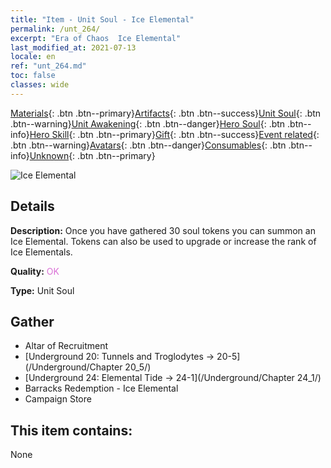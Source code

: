 ```yaml
---
title: "Item - Unit Soul - Ice Elemental"
permalink: /unt_264/
excerpt: "Era of Chaos  Ice Elemental"
last_modified_at: 2021-07-13
locale: en
ref: "unt_264.md"
toc: false
classes: wide
---
```

 [Materials](/Items/){: .btn .btn--primary}[Artifacts](/Items/Artifacts/){: .btn .btn--success}[Unit Soul](/Items/UnitSoul/){: .btn .btn--warning}[Unit Awakening](/Items/UnitAwakening/){: .btn .btn--danger}[Hero Soul](/Items/HeroSoul/){: .btn .btn--info}[Hero Skill](/Items/HeroSkill/){: .btn .btn--primary}[Gift](/Items/Gift/){: .btn .btn--success}[Event related](/Items/Events/){: .btn .btn--warning}[Avatars](/Items/Avatars/){: .btn .btn--danger}[Consumables](/Items/Consumables/){: .btn .btn--info}[Unknown](/Items/Unknown/){: .btn .btn--primary}

 ![Ice Elemental](/images/u/ti_bingyuansu2.jpg)

## Details
 **Description:** Once you have gathered 30 soul tokens you can summon an Ice Elemental. Tokens can also be used to upgrade or increase the rank of Ice Elementals.

 **Quality:** <span style="color: #DA70D6">OK</span>

 **Type:** Unit Soul

## Gather

*    Altar of Recruitment 
*    [Underground 20: Tunnels and Troglodytes -> 20-5](/Underground/Chapter 20_5/) 
*    [Underground 24: Elemental Tide -> 24-1](/Underground/Chapter 24_1/) 
*    Barracks Redemption - Ice Elemental 
*    Campaign Store 

## This item contains:

  None

